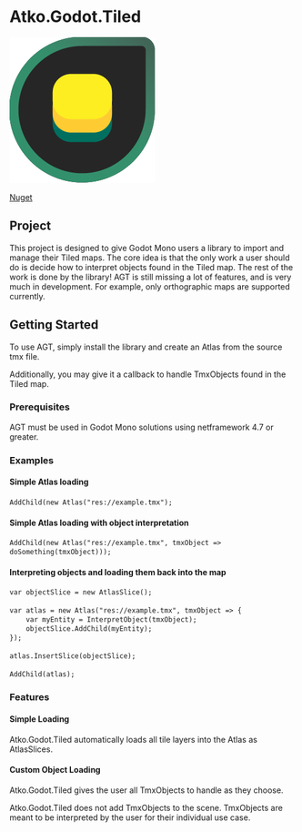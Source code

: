 # Atko.Godot.Tiled

![Logo](./logo.png)

[Nuget](https://www.nuget.org/packages/Atko.Godot.Tiled/)

## Project

This project is designed to give Godot Mono users a library to import and manage their Tiled maps.
The core idea is that the only work a user should do is decide how to interpret objects found in the Tiled map.
The rest of the work is done by the library!
AGT is still missing a lot of features, and is very much in development. For example, only orthographic maps are supported currently.

## Getting Started

To use AGT, simply install the library and create an Atlas from the source tmx file.

Additionally, you may give it a callback to handle TmxObjects found in the Tiled map.

### Prerequisites

AGT must be used in Godot Mono solutions using netframework 4.7 or greater.

### Examples

#### Simple Atlas loading

```
AddChild(new Atlas("res://example.tmx");
```

#### Simple Atlas loading with object interpretation

```
AddChild(new Atlas("res://example.tmx", tmxObject => doSomething(tmxObject)));
```

#### Interpreting objects and loading them back into the map

```
var objectSlice = new AtlasSlice();

var atlas = new Atlas("res://example.tmx", tmxObject => {
	var myEntity = InterpretObject(tmxObject);
	objectSlice.AddChild(myEntity);
});

atlas.InsertSlice(objectSlice);

AddChild(atlas);
```

### Features

#### Simple Loading

Atko.Godot.Tiled automatically loads all tile layers into the Atlas as AtlasSlices.

#### Custom Object Loading

Atko.Godot.Tiled gives the user all TmxObjects to handle as they choose.

Atko.Godot.Tiled does not add TmxObjects to the scene. TmxObjects are meant to be interpreted by the user for their individual use case.
